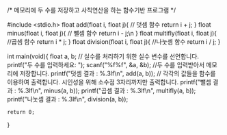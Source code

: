 /* 메모리에 두 수를 저장하고 사칙연산을 하는 함수기반 프로그램 */

#include <stdio.h> 
float add(float i, float j){ // 덧셈 함수
	return i + j;
}
float minus(float i, float j){ // 뺄셈 함수
	return i - j;\n
}
float multifly(float i, float j){ //곱셈 함수
	return i * j;
}
float division(float i, float j){ //나눗셈 함수
	return i / j;
}

int main(void){
	float a, b; // 실수를 처리하기 위한 실수 변수를 선언합니다. 
	printf("두 수를 입력하세요: ");
	scanf("%f%f", &a, &b); //두 수를 입력받아서 메모리에 저장합니다. 
	printf("덧셈 결과 : %.3lf\n", add(a, b)); // 각각의 값들을 함수를 이용하여 출력합니다. 시인성을 위해 소수점 3자리까지만 출력합니다.
	printf("뺄셈 결과 : %.3lf\n", minus(a, b));
	printf("곱셈 결과 : %.3lf\n", multifly(a, b));
	printf("나눗셈 결과 : %.3lf\n", division(a, b));
	
	return 0;
}

